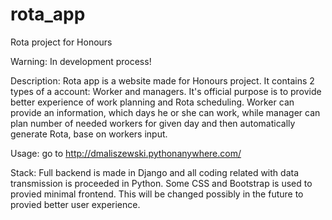 # rota_app
Rota project for Honours

Warning: In development process!

Description: Rota app is a website made for Honours project. It contains 2 types of a account: Worker and managers. 
It's official purpose is to provide better experience of work planning and Rota scheduling.
Worker can provide an information, which days he or she can work, while manager can plan number of needed workers for given day and then automatically generate Rota,
base on workers input.

Usage: go to http://dmaliszewski.pythonanywhere.com/


Stack: Full backend is made in Django and all coding related with data transmission is proceeded in Python. 
Some CSS and Bootstrap is used to provied minimal frontend. This will be changed possibly in the future to provied better user experience. 
